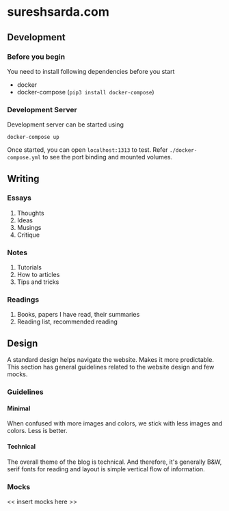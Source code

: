 # sureshsarda.com

## Development

### Before you begin
You need to install following dependencies before you start
* docker 
* docker-compose (`pip3 install docker-compose`)

### Development Server
Development server can be started using
```
docker-compose up
```
Once started, you can open `localhost:1313` to test.
Refer `./docker-compose.yml` to see the port binding and mounted volumes.


## Writing

### Essays
1. Thoughts
2. Ideas
3. Musings
4. Critique


### Notes
1. Tutorials
2. How to articles
3. Tips and tricks



### Readings
1. Books, papers I have read, their summaries
2. Reading list, recommended reading


## Design
A standard design helps navigate the website. Makes it more predictable. This section has general guidelines related to the website design and few mocks.

### Guidelines

#### Minimal
When confused with more images and colors, we stick with less images and colors. Less is better.

#### Technical
The overall theme of the blog is technical. And therefore, it's generally B&W, serif fonts for reading and layout is simple vertical flow of information.

### Mocks
<< insert mocks here >>